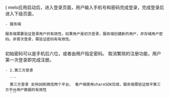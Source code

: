 (
melo应用启动后，进入登录页面，用户输入手机号和密码完成登录，完成登录后进入下级页面，
  ```
  - 服务端
  ```
    服务端需要验证登录用户的有效性，如果用户是初次登录，服务端创建新的用户，并存储用户密码。非首次登录，需验证密码有有效性。
  ```
  ```
  初始密码可以是手机后六位，或者由用户指定密码。 取消繁琐的注册功能，用户第一次登录即完成注册。
  ```
- 2.第三方登录

    ```
    第三方登录 支持QQ和微信两个平台， 客户端使用shareSDK完成，服务端需验证放平第三方平台用户数据的有效性
    ```
